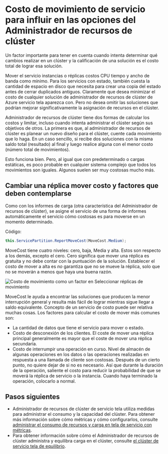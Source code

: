 <properties
   pageTitle="Costo de movimiento de servicio Administrador de recursos de clúster de tela: | Microsoft Azure"
   description="Información general de costo de movimiento para los servicios de tela de servicio"
   services="service-fabric"
   documentationCenter=".net"
   authors="masnider"
   manager="timlt"
   editor=""/>

<tags
   ms.service="Service-Fabric"
   ms.devlang="dotnet"
   ms.topic="article"
   ms.tgt_pltfrm="NA"
   ms.workload="NA"
   ms.date="08/19/2016"
   ms.author="masnider"/>

# <a name="service-movement-cost-for-influencing-cluster-resource-manager-choices"></a>Costo de movimiento de servicio para influir en las opciones del Administrador de recursos de clúster
Un factor importante para tener en cuenta cuando intenta determinar qué cambios realizar en un clúster y la calificación de una solución es el costo total de lograr esa solución.

Mover el servicio instancias o réplicas costos CPU tiempo y ancho de banda como mínimo. Para los servicios con estado, también cuesta la cantidad de espacio en disco que necesita para crear una copia del estado antes de cerrar duplicados antiguos. Claramente que desea minimizar el costo de cualquier solución de administrador de recursos de clúster de Azure servicio tela aparezca con. Pero no desea omitir las soluciones que podrían mejorar significativamente la asignación de recursos en el clúster.

Administrador de recursos de clúster tiene dos formas de calcular los costos y limitar, incluso cuando intenta administrar el clúster según sus objetivos de otros. La primera es que, al administrador de recursos de clúster es planear un nuevo diseño para el clúster, cuente cada movimiento que lo haga. En un caso sencillo, si recibe dos soluciones con la misma saldo total (resultado) al final y luego realice alguna con el menor costo (número total de movimientos).

Esto funciona bien. Pero, al igual que con predeterminado o cargas estáticas, es poco probable en cualquier sistema complejo que todos los movimientos son iguales. Algunos suelen ser muy costosas mucho más.

## <a name="changing-a-replicas-move-cost-and-factors-to-consider"></a>Cambiar una réplica mover costo y factores que deben contemplarse
Como con los informes de carga (otra característica del Administrador de recursos de clúster), se asigne el servicio de una forma de informes automáticamente el servicio cómo costosas es para moverse en un momento determinado.

Código:

```csharp
this.ServicePartition.ReportMoveCost(MoveCost.Medium);
```

MoveCost tiene cuatro niveles: cero, baja, Media y alta. Estos son respecto a los demás, excepto el cero. Cero significa que mover una réplica es gratuita y no debe contar con la puntuación de la solución. Establecer el costo de mover a alta es *no* garantiza que no se mueve la réplica, solo que no se moverán a menos que haya una buena razón.

![Costo de movimiento como un factor en Seleccionar réplicas de movimiento][Image1]

MoveCost le ayuda a encontrar las soluciones que producen la menor interrupción general y resulta más fácil de lograr mientras sigue llegar a saldo equivalente. Concepto de un servicio de costo puede ser relativa muchas cosas. Los factores para calcular el costo de mover más comunes son:

- La cantidad de datos que tiene el servicio para mover o estado.
- Costo de desconexión de los clientes. El coste de mover una réplica principal generalmente es mayor que el coste de mover una réplica secundaria.
- Costo de interrumpir una operación en curso. Nivel de almacén de algunas operaciones en los datos o las operaciones realizadas en respuesta a una llamada de cliente son costosas. Después de un cierto punto, no quiere dejar de si no es necesario. Así que durante la duración de la operación, saliente el costo para reducir la probabilidad de que se moverá la réplica de servicio o la instancia. Cuando haya terminado la operación, colocarlo a normal.

## <a name="next-steps"></a>Pasos siguientes
- Administrador de recursos de clúster de servicio tela utiliza medidas para administrar el consumo y la capacidad del clúster. Para obtener más información sobre cómo métricas y cómo configurarlos, consulte [administrar el consumo de recursos y carga en tela de servicio con métricas](service-fabric-cluster-resource-manager-metrics.md).
- Para obtener información sobre cómo el Administrador de recursos de clúster administra y equilibra carga en el clúster, consulte [el clúster de servicio tela de equilibrio](service-fabric-cluster-resource-manager-balancing.md).

[Image1]:./media/service-fabric-cluster-resource-manager-movement-cost/service-most-cost-example.png
